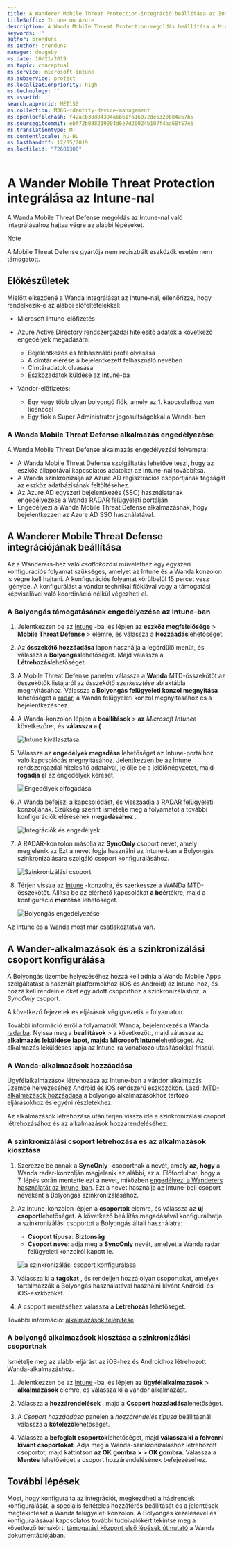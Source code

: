 ```yaml
---
title: A Wanderer Mobile Threat Protection-integráció beállítása az Intune-nal
titleSuffix: Intune on Azure
description: A Wanda Mobile Threat Protection-megoldás beállítása a Microsoft Intune a mobileszközök hozzáférésének szabályozásához a vállalati erőforrásokhoz.
keywords: ''
author: brenduns
ms.author: brenduns
manager: dougeby
ms.date: 10/21/2019
ms.topic: conceptual
ms.service: microsoft-intune
ms.subservice: protect
ms.localizationpriority: high
ms.technology: ''
ms.assetid: ''
search.appverid: MET150
ms.collection: M365-identity-device-management
ms.openlocfilehash: f42acb38d84394a6b61fa16072de6320b84a67b5
ms.sourcegitcommit: ebf72b038219904d6e7d20024b107f4aa68f57e6
ms.translationtype: MT
ms.contentlocale: hu-HU
ms.lasthandoff: 12/05/2019
ms.locfileid: "72681306"
---
```

# <a name="integrate-wandera-mobile-threat-protection-with-intune"></a>A Wander Mobile Threat Protection integrálása az Intune-nal  

A Wanda Mobile Threat Defense megoldás az Intune-nal való integrálásához hajtsa végre az alábbi lépéseket.  

> [!NOTE]
> A Mobile Threat Defense gyártója nem regisztrált eszközök esetén nem támogatott.

## <a name="before-you-begin"></a>Előkészületek  

Mielőtt elkezdené a Wanda integrálását az Intune-nal, ellenőrizze, hogy rendelkezik-e az alábbi előfeltételekkel:
- Microsoft Intune-előfizetés  
- Azure Active Directory rendszergazdai hitelesítő adatok a következő engedélyek megadására:  
  - Bejelentkezés és felhasználói profil olvasása  
  - A címtár elérése a bejelentkezett felhasználó nevében  
  - Címtáradatok olvasása  
  - Eszközadatok küldése az Intune-ba  

- Vándor-előfizetés:
  - Egy vagy több olyan bolyongó fiók, amely az 1. kapcsolathoz van licenccel  
  - Egy fiók a Super Administrator jogosultságokkal a Wanda-ben  
 
### <a name="wandera-mobile-threat-defense-app-authorization"></a>A Wanda Mobile Threat Defense alkalmazás engedélyezése  

A Wanda Mobile Threat Defense alkalmazás engedélyezési folyamata:  
- A Wanda Mobile Threat Defense szolgáltatás lehetővé teszi, hogy az eszköz állapotával kapcsolatos adatokat az Intune-nal továbbítsa.  
- A Wanda szinkronizálja az Azure AD regisztrációs csoportjának tagságát az eszköz adatbázisának feltöltéséhez.  
- Az Azure AD egyszeri bejelentkezés (SSO) használatának engedélyezése a Wanda RADAR felügyeleti portálján.  
- Engedélyezi a Wanda Mobile Threat Defense alkalmazásnak, hogy bejelentkezzen az Azure AD SSO használatával.  


## <a name="set-up-wandera-mobile-threat-defense-integration"></a>A Wanderer Mobile Threat Defense integrációjának beállítása  
Az a Wanderers-hez való *csatlakozási* művelethez egy egyszeri konfigurációs folyamat szükséges, amelyet az Intune és a Wanda konzolon is végre kell hajtani. A konfigurációs folyamat körülbelül 15 percet vesz igénybe. A konfigurálást a vándor technikai fiókjával vagy a támogatási képviselővel való koordináció nélkül végezheti el.  

### <a name="enable-support-for-wandera-in-intune"></a>A Bolyongás támogatásának engedélyezése az Intune-ban
1. Jelentkezzen be az [Intune](https://go.microsoft.com/fwlink/?linkid=2090973) -ba, és lépjen az **eszköz megfelelősége** > **Mobile Threat Defense** > elemre, és válassza a **Hozzáadás**lehetőséget.

2. Az **összekötő hozzáadása** lapon használja a legördülő menüt, és válassza a **Bolyongás**lehetőséget. Majd válassza a **Létrehozás**lehetőséget.  

3. A Mobile Threat Defense panelen válassza a **Wanda** MTD-összekötőt az összekötők listájáról az *összekötő szerkesztése* ablaktábla megnyitásához. Válassza **a Bolyongás felügyeleti konzol megnyitása** lehetőséget a [radar](https://radar.wandera.com/login), a Wanda felügyeleti konzol megnyitásához és a bejelentkezéshez. 

4. A Wanda-konzolon lépjen a **beállítások** > **az** *Microsoft Intune*a következőre:, és **válassza a (**

   ![Intune kiválasztása](./media/wandera-mtd-connector-integration/set-up-intune-in-radar.png)

5. Válassza az **engedélyek megadása** lehetőséget az Intune-portálhoz való kapcsolódás megnyitásához. Jelentkezzen be az Intune rendszergazdai hitelesítő adataival, jelölje be a jelölőnégyzetet, majd **fogadja el** az engedélyek kérését.  

   ![Engedélyek elfogadása](./media/wandera-mtd-connector-integration/permissions.png) 

6. A Wanda befejezi a kapcsolódást, és visszaadja a RADAR felügyeleti konzoljának. Szükség szerint ismételje meg a folyamatot a további konfigurációk elérésének **megadásához** .  

   ![Integrációk és engedélyek](./media/wandera-mtd-connector-integration/integrations-and-permissions.png) 

7. A RADAR-konzolon másolja az **SyncOnly** csoport nevét, amely megjelenik az Ezt a nevet fogja használni az Intune-ban a Bolyongás szinkronizálására szolgáló csoport konfigurálásához.

   ![Szinkronizálási csoport](./media/wandera-mtd-connector-integration/sync-group-name.png) 

8. Térjen vissza az [Intune](https://go.microsoft.com/fwlink/?linkid=2090973) -konzolra, és szerkessze a WANDa MTD-összekötőt. Állítsa be az elérhető kapcsolókat **a be**értékre, majd a konfiguráció **mentése** lehetőséget.  

   ![Bolyongás engedélyezése](./media/wandera-mtd-connector-integration/enable-wandera.png) 

Az Intune és a Wanda most már csatlakoztatva van.  

## <a name="configure-the-wandera-applications-and-synchronization-group"></a>A Wander-alkalmazások és a szinkronizálási csoport konfigurálása  
A Bolyongás üzembe helyezéséhez hozzá kell adnia a Wanda Mobile Apps szolgáltatást a használt platformokhoz (iOS és Android) az Intune-hoz, és hozzá kell rendelnie őket egy adott csoporthoz a szinkronizáláshoz; a *SyncOnly* csoport. 

A következő fejezetek és eljárások végigvezetik a folyamaton.

További információ erről a folyamatról: Wanda, bejelentkezés a Wanda [radarba](https://radar.wandera.com/login). Nyissa meg a **beállítások** > a következőt:, majd válassza az **alkalmazás leküldése** **lapot, majd**a **Microsoft Intune**lehetőséget. Az alkalmazás leküldéses lapja az Intune-ra vonatkozó utasításokkal frissül.  

### <a name="add-the-wandera-apps"></a>A Wanda-alkalmazások hozzáadása  
Ügyfélalkalmazások létrehozása az Intune-ban a vándor alkalmazás üzembe helyezéséhez Android és iOS rendszerű eszközökön. Lásd: [MTD-alkalmazások hozzáadása](mtd-apps-ios-app-configuration-policy-add-assign.md) a bolyongó alkalmazásokhoz tartozó eljárásokhoz és egyéni részletekhez.  

Az alkalmazások létrehozása után térjen vissza ide a szinkronizálási csoport létrehozásához és az alkalmazások hozzárendeléséhez.  


### <a name="create-the-synchronization-group-and-assign-the-apps"></a>A szinkronizálási csoport létrehozása és az alkalmazások kiosztása

1. Szerezze be annak a **SyncOnly** -csoportnak a nevét, amely **az, hogy** a Wanda radar-konzolján megjelenik az alábbi, az a. Előfordulhat, hogy a 7. lépés során mentette ezt a nevet, miközben [engedélyezi a Wanderers használatát az Intune-ban](#enable-support-for-wandera-in-intune). Ezt a nevet használja az Intune-beli csoport neveként a Bolyongás szinkronizálásához.  

2. Az Intune-konzolon lépjen a **csoportok** elemre, és válassza az **új csoport**lehetőséget. A következő beállítás megadásával konfigurálhatja a szinkronizálási csoportot a Bolyongás általi használatra:
   - **Csoport típusa**: **Biztonság**
   - **Csoport neve**: adja meg a **SyncOnly** nevét, amelyet a Wanda radar felügyeleti konzolról kapott le.

   ![a szinkronizálási csoport konfigurálása](./media/wandera-mtd-connector-integration/configure-sync-group.png)

3. Válassza ki a **tagokat** , és rendeljen hozzá olyan csoportokat, amelyek tartalmazzák a Bolyongás használatával használni kívánt Android-és iOS-eszközöket.

4. A csoport mentéséhez válassza a **Létrehozás** lehetőséget.

További információ: [alkalmazások telepítése](../apps/apps-deploy.md)

### <a name="assign-the-wandera-apps-to-the-synchronization-group"></a>A bolyongó alkalmazások kiosztása a szinkronizálási csoportnak  
Ismételje meg az alábbi eljárást az iOS-hez és Androidhoz létrehozott Wanda-alkalmazáshoz.

1. Jelentkezzen be az [Intune](https://go.microsoft.com/fwlink/?linkid=2090973) -ba, és lépjen az **ügyfélalkalmazások** > **alkalmazások** elemre, és válassza ki a vándor alkalmazást.  

2. Válassza a **hozzárendelések** , majd a **Csoport hozzáadása**lehetőséget.  

3. A *Csoport hozzáadása* panelen a *hozzárendelés típusa* beállításnál válassza a **kötelező**lehetőséget.

4. Válassza a **befoglalt csoportok**lehetőséget, majd **válassza ki a felvenni kívánt csoportokat**. Adja meg a Wanda-szinkronizáláshoz létrehozott csoportot, majd kattintson **az OK** **gombra >  > OK gombra.** Válassza a **Mentés** lehetőséget a csoport hozzárendelésének befejezéséhez.  
 

## <a name="next-steps"></a>További lépések  
Most, hogy konfigurálta az integrációt, megkezdheti a házirendek konfigurálását, a speciális feltételes hozzáférés beállítását és a jelentések megtekintését a Wanda felügyeleti konzolon. A Bolyongás kezelésével és konfigurálásával kapcsolatos további tudnivalókért tekintse meg a következő témakört: [támogatási központ első lépések útmutató](https://radar.wandera.com/?return_to=https://wandera.force.com/Customer/s/getting-started) a Wanda dokumentációjában.  
 

